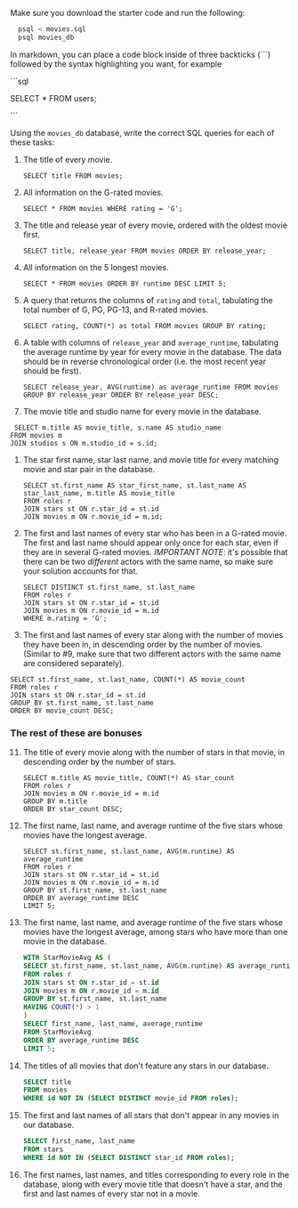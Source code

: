 Make sure you download the starter code and run the following:

```sh
  psql < movies.sql
  psql movies_db
```

In markdown, you can place a code block inside of three backticks (```) followed by the syntax highlighting you want, for example

\```sql

SELECT \* FROM users;

\```

Using the `movies_db` database, write the correct SQL queries for each of these tasks:

1. The title of every movie.

   `SELECT title FROM movies;`

2. All information on the G-rated movies.

   `SELECT * FROM movies WHERE rating = 'G';`

3. The title and release year of every movie, ordered with the
   oldest movie first.

   `SELECT title, release_year FROM movies ORDER BY release_year;`

4. All information on the 5 longest movies.

    `SELECT * FROM movies ORDER BY runtime DESC LIMIT 5;`

5. A query that returns the columns of `rating` and `total`, tabulating the
   total number of G, PG, PG-13, and R-rated movies.

    `SELECT rating, COUNT(*) as total FROM movies GROUP BY rating;`

6. A table with columns of `release_year` and `average_runtime`,
   tabulating the average runtime by year for every movie in the database. The data should be in reverse chronological order (i.e. the most recent year should be first).

    `SELECT release_year, AVG(runtime) as average_runtime
   FROM movies
   GROUP BY release_year
   ORDER BY release_year DESC;`

1.  The movie title and studio name for every movie in the
    database.

```plsql
 SELECT m.title AS movie_title, s.name AS studio_name
FROM movies m
JOIN studios s ON m.studio_id = s.id;

```
1. The star first name, star last name, and movie title for every
   matching movie and star pair in the database.

    ```plsql
   SELECT st.first_name AS star_first_name, st.last_name AS star_last_name, m.title AS movie_title
   FROM roles r
   JOIN stars st ON r.star_id = st.id
   JOIN movies m ON r.movie_id = m.id;
   
    ```

   

2. The first and last names of every star who has been in a G-rated movie. The first and last name should appear only once for each star, even if they are in several G-rated movies. *IMPORTANT NOTE*: it's possible that there can be two *different* actors with the same name, so make sure your solution accounts for that. 

    ```plsql
   SELECT DISTINCT st.first_name, st.last_name
   FROM roles r
   JOIN stars st ON r.star_id = st.id
   JOIN movies m ON r.movie_id = m.id
   WHERE m.rating = 'G';
   
    ```

   

3. The first and last names of every star along with the number
   of movies they have been in, in descending order by the number of movies. (Similar to #9, make sure
   that two different actors with the same name are considered separately).

```plsql
SELECT st.first_name, st.last_name, COUNT(*) AS movie_count
FROM roles r
JOIN stars st ON r.star_id = st.id
GROUP BY st.first_name, st.last_name
ORDER BY movie_count DESC;

```



### The rest of these are bonuses

11. The title of every movie along with the number of stars in
    that movie, in descending order by the number of stars.

    ```plsql
    SELECT m.title AS movie_title, COUNT(*) AS star_count
    FROM roles r
    JOIN movies m ON r.movie_id = m.id
    GROUP BY m.title
    ORDER BY star_count DESC;
    
    ```
    
    
    
12. The first name, last name, and average runtime of the five
    stars whose movies have the longest average.

    ```plsql
    SELECT st.first_name, st.last_name, AVG(m.runtime) AS average_runtime
    FROM roles r
    JOIN stars st ON r.star_id = st.id
    JOIN movies m ON r.movie_id = m.id
    GROUP BY st.first_name, st.last_name
    ORDER BY average_runtime DESC
    LIMIT 5;
    
    ```

    

13. The first name, last name, and average runtime of the five
    stars whose movies have the longest average, among stars who have more than one movie in the database.

      ```sql
    WITH StarMovieAvg AS (
      SELECT st.first_name, st.last_name, AVG(m.runtime) AS average_runtime
      FROM roles r
      JOIN stars st ON r.star_id = st.id
      JOIN movies m ON r.movie_id = m.id
      GROUP BY st.first_name, st.last_name
      HAVING COUNT(*) > 1
    )
    SELECT first_name, last_name, average_runtime
    FROM StarMovieAvg
    ORDER BY average_runtime DESC
    LIMIT 5;
    
      ```

    

14. The titles of all movies that don't feature any stars in our
    database.

    ```sql
    SELECT title
    FROM movies
    WHERE id NOT IN (SELECT DISTINCT movie_id FROM roles);
    
    ```

    

15. The first and last names of all stars that don't appear in any movies in our database.

    ```sql
    SELECT first_name, last_name
    FROM stars
    WHERE id NOT IN (SELECT DISTINCT star_id FROM roles);
    
    ```

    

16. The first names, last names, and titles corresponding to every
    role in the database, along with every movie title that doesn't have a star, and the first and last names of every star not in a movie.
